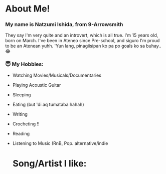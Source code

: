 # About Me!
### My name is **Natzumi** Ishida, from 9-Arrowsmith
They say I'm very quite and an introvert, which is all true.
I'm 15 years old, born on March. I've been in Ateneo since Pre-school, and siguro I'm proud to be an Atenean yuhh. 'Yun lang, pinagiisipan ko pa po goals ko sa buhay.. 😂
### 😇 My Hobbies:
- Watching Movies/Musicals/Documentaries
- Playing Acoustic Guitar
- Sleeping
- Eating (but 'di aq tumataba hahah)
- Writing
- Crocheting !!
- Reading
- Listening to Music (RnB, Pop. alternative/indie

  # Song/Artist I like:
